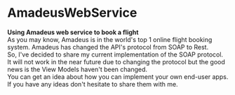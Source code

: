 # AmadeusWebService
<b>Using Amadeus web service to book a flight</b> <br/>
As you may know, Amadeus is in the world's top 1 online flight booking system. Amadeus has changed the API's protocol from SOAP to Rest. <br />
So, I've decided to share my current implementation of the SOAP protocol. <br/>
It will not work in the near future due to changing the protocol but the good news is the View Models haven't been changed. <br />
You can get an idea about how you can implement your own end-user apps. <br />
If you have any ideas don't hesitate to share them with me.
